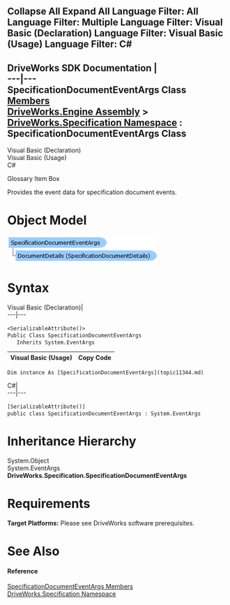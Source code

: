        

 Collapse All Expand All  Language Filter: All  Language Filter: Multiple  Language Filter: Visual Basic (Declaration) Language Filter: Visual Basic (Usage) Language Filter: C#  
---  
DriveWorks SDK Documentation  |   
---|---  
SpecificationDocumentEventArgs Class   
[Members](topic11345.md)   
[DriveWorks.Engine Assembly](topic2156.md) > [DriveWorks.Specification Namespace](topic10764.md) : SpecificationDocumentEventArgs Class  
---  
  
Visual Basic (Declaration)    
Visual Basic (Usage)    
C# 

Glossary Item Box

Provides the event data for specification document events. 

# Object Model

![](dotnetdiagramimages/image575.png)

# Syntax

Visual Basic (Declaration)|   
---|---  
      
    
    <SerializableAttribute()>
    Public Class SpecificationDocumentEventArgs 
       Inherits System.EventArgs  
  
Visual Basic (Usage)| Copy Code  
---|---  
      
    
    Dim instance As [SpecificationDocumentEventArgs](topic11344.md)  
  
C#|   
---|---  
      
    
    [SerializableAttribute()]
    public class SpecificationDocumentEventArgs : System.EventArgs   
  
# Inheritance Hierarchy

System.Object  
System.EventArgs  
**DriveWorks.Specification.SpecificationDocumentEventArgs**  


# Requirements

**Target Platforms:** Please see DriveWorks software prerequisites.

# See Also

#### Reference

[SpecificationDocumentEventArgs Members](topic11345.md)   
[DriveWorks.Specification Namespace](topic10764.md)


